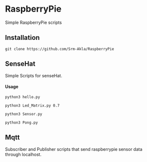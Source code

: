 # RaspberryPie
Simple RaspberryPie scripts 

## Installation

    git clone https://github.com/Srm-Akla/RaspberryPie

## SenseHat
Simple Scripts for senseHat.

#### Usage 
    
    python3 hello.py

    python3 Led_Matrix.py 0.7
    
    python3 Sensor.py
    
    python3 Pong.py


## Mqtt
Subscriber and Publisher scripts that send raspberrypie sensor data through localhost. 

